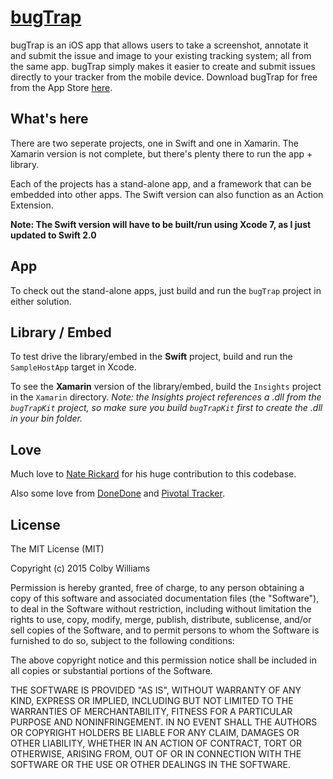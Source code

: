 # [bugTrap](http://bugtrap.io)

bugTrap is an iOS app that allows users to take a screenshot, annotate it and submit the issue and image to your existing tracking system; all from the same app. bugTrap simply makes it easier to create and submit issues directly to your tracker from the mobile device.  Download bugTrap for free from the App Store [here](https://itunes.apple.com/us/app/bugtrap/id917492878?mt=8).


What's here
----

There are two seperate projects, one in Swift and one in Xamarin.  The Xamarin version is not complete, but there's plenty there to run the app + library.

Each of the projects has a stand-alone app, and a framework that can be embedded into other apps.  The Swift version can also function as an Action Extension.

**Note: The Swift version will have to be built/run using Xcode 7, as I just updated to Swift 2.0**


App
----

To check out the stand-alone apps, just build and run the `bugTrap` project in either solution.


Library / Embed
----

To test drive the library/embed in the **Swift** project, build and run the `SampleHostApp` target in Xcode.

To see the **Xamarin** version of the library/embed, build the `Insights` project in the `Xamarin` directory.  _Note: the Insights project references a .dll from the `bugTrapKit` project, so make sure you build `bugTrapKit` first to create the .dll in your bin folder._


Love
----

Much love to [Nate Rickard](https://github.com/NateRickard) for his huge contribution to this codebase.

Also some love from [DoneDone](https://www.getdonedone.com/track-ios-app-issues-bugtrap-donedone/) and [Pivotal Tracker](http://www.pivotaltracker.com/community/tracker-blog/app-tag/ios).


License
----
The MIT License (MIT)

Copyright (c) 2015 Colby Williams

Permission is hereby granted, free of charge, to any person obtaining a copy of
this software and associated documentation files (the "Software"), to deal in
the Software without restriction, including without limitation the rights to
use, copy, modify, merge, publish, distribute, sublicense, and/or sell copies of
the Software, and to permit persons to whom the Software is furnished to do so,
subject to the following conditions:

The above copyright notice and this permission notice shall be included in all
copies or substantial portions of the Software.

THE SOFTWARE IS PROVIDED "AS IS", WITHOUT WARRANTY OF ANY KIND, EXPRESS OR
IMPLIED, INCLUDING BUT NOT LIMITED TO THE WARRANTIES OF MERCHANTABILITY, FITNESS
FOR A PARTICULAR PURPOSE AND NONINFRINGEMENT. IN NO EVENT SHALL THE AUTHORS OR
COPYRIGHT HOLDERS BE LIABLE FOR ANY CLAIM, DAMAGES OR OTHER LIABILITY, WHETHER
IN AN ACTION OF CONTRACT, TORT OR OTHERWISE, ARISING FROM, OUT OF OR IN
CONNECTION WITH THE SOFTWARE OR THE USE OR OTHER DEALINGS IN THE SOFTWARE.